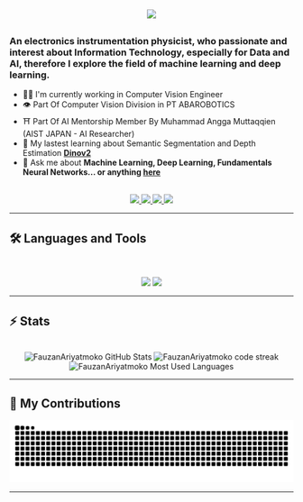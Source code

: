 <h1 align="center">
    <img src="https://readme-typing-svg.herokuapp.com/?font=Inter&size=48&center=true&vCenter=true&width=900&height=70&color=4493F8&duration=4000&lines=Hi+There!+👋;+I'm+Fauzan+Ariyatmoko🫡!;+I+Wanna+Be+AI/ML+Engineer👨‍💻" />
</h1>

### An electronics instrumentation physicist, who passionate and interest about Information Technology, especially for Data and AI, therefore I explore the field of machine learning and deep learning.
- 👨‍💻 I'm currently working in Computer Vision Engineer
- 👁️ Part Of Computer Vision Division in PT ABAROBOTICS
- ⛩️ Part Of AI Mentorship Member By Muhammad Angga Muttaqqien (AIST JAPAN - AI Researcher)
- 📝 My lastest learning about Semantic Segmentation and Depth Estimation **[Dinov2](https://dinov2.metademolab.com/)**
- 💬 Ask me about **Machine Learning, Deep Learning, Fundamentals Neural Networks... or anything [here](https://www.instagram.com/fauzan.ariyatmoko)**

<br>

<div align="center">
  <a href="fauzan.ariyatmoko@gmai">
    <img src="https://img.shields.io/badge/Gmail-333333?style=for-the-badge&logo=gmail&logoColor=red" />
  </a>
  <a href="https://www.linkedin.com/in/muhammad-fauzan-ariyatmoko" target="_blank">
    <img src="https://img.shields.io/badge/LinkedIn-0077B5?style=for-the-badge&logo=linkedin&logoColor=white" target="_blank" />
  </a>
  <a href="https://www.instagram.com/fauzan.ariyatmoko" target="_blank">
    <img src="https://img.shields.io/badge/Instagram-000000?style=for-the-badge&logo=instagram&logoColor=white" target="_blank" />
  </a>
  <a href="https://www.kaggle.com/f4uzan021102" target="_blank">
    <img src="https://img.shields.io/badge/Kaggle-1e1f26?style=for-the-badge&logo=kaggle&logoColor=white" target="_blank" />
  </a>
</div>

<hr>

## 🛠️ Languages and Tools

<br>

<p align="center">
  <img src="https://skillicons.dev/icons?i=python,c,cpp,tensorflow,anaconda,pytorch,vscode,arduino,discord" />
  <img src="https://skillicons.dev/icons?i=html,css,js,java,opencv,flask,aws,gcp,git,matlab,github" />
</p>

<hr>

## ⚡️ Stats

<br>

<div align=center>
  <img width=390 src="https://github-readme-stats.vercel.app/api?username=FauzanAriyatmoko&theme=transparent&count_private=true&border_radius=10&show_icons=true&rank_icon=github&locale=en" alt="FauzanAriyatmoko GitHub Stats" />
  <img width=390 src="https://github-readme-streak-stats.herokuapp.com/?user=FauzanAriyatmoko&theme=transparent&border_radius=10&mode=weekly" alt="FauzanAriyatmoko code streak" />
  <img width=325 src="https://github-readme-stats.vercel.app/api/top-langs?username=FauzanAriyatmoko&theme=transparent&layout=donut&hide=css&langs_count=8&border_radius=10&show_icons=true&locale=en" alt="FauzanAriyatmoko Most Used Languages" />
</div>

<hr>

## 🐍 My Contributions

<div align="center">
  <picture>
    <source media="(prefers-color-scheme: dark)" srcset="https://raw.githubusercontent.com/FauzanAriyatmoko/FauzanAriyatmoko/output/github-contribution-grid-snake-dark.svg" />
    <source media="(prefers-color-scheme: light)" srcset="https://raw.githubusercontent.com/FauzanAriyatmoko/FauzanAriyatmoko/output/github-contribution-grid-snake.svg" />
    <img alt="github-snake" src="https://raw.githubusercontent.com/FauzanAriyatmoko/FauzanAriyatmoko/output/github-contribution-grid-snake.svg" />
  </picture>
</div>

<hr>
